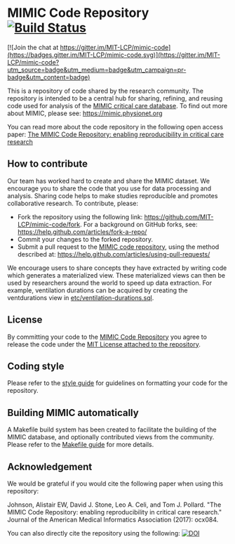 # MIMIC Code Repository [![Build Status](https://travis-ci.org/MIT-LCP/mimic-code.svg?branch=master)](https://travis-ci.org/MIT-LCP/mimic-code)

[![Join the chat at https://gitter.im/MIT-LCP/mimic-code](https://badges.gitter.im/MIT-LCP/mimic-code.svg)](https://gitter.im/MIT-LCP/mimic-code?utm_source=badge&utm_medium=badge&utm_campaign=pr-badge&utm_content=badge)

This is a repository of code shared by the research community. The repository is intended to be a central hub for sharing, refining, and reusing code used for analysis of the [MIMIC critical care database](https://mimic.physionet.org). To find out more about MIMIC, please see: https://mimic.physionet.org

You can read more about the code repository in the following open access paper: [The MIMIC Code Repository: enabling reproducibility in critical care research](https://academic.oup.com/jamia/article/doi/10.1093/jamia/ocx084/4259424/The-MIMIC-Code-Repository-enabling-reproducibility)

## How to contribute

Our team has worked hard to create and share the MIMIC dataset. We encourage you to share the code that you use for data processing and analysis. Sharing code helps to make studies reproducible and promotes collaborative research. To contribute, please:

- Fork the repository using the following link: https://github.com/MIT-LCP/mimic-code/fork. For a background on GitHub forks, see: https://help.github.com/articles/fork-a-repo/
- Commit your changes to the forked repository.
- Submit a pull request to the [MIMIC code repository](https://github.com/MIT-LCP/mimic-code), using the method described at: https://help.github.com/articles/using-pull-requests/

We encourage users to share concepts they have extracted by writing code which generates a materialized view. These materialized views can then be used by researchers around the world to speed up data extraction. For example, ventilation durations can be acquired by creating the ventdurations view in [etc/ventilation-durations.sql](https://github.com/MIT-LCP/mimic-code/blob/master/concepts/ventilation-durations.sql).

## License

By committing your code to the [MIMIC Code Repository](https://github.com/mit-lcp/mimic-code) you agree to release the code under the [MIT License attached to the repository](https://github.com/mit-lcp/mimic-code/blob/master/LICENSE).

## Coding style

Please refer to the [style guide](https://github.com/MIT-LCP/mimic-code/blob/master/styleguide.md) for guidelines on formatting your code for the repository.

## Building MIMIC automatically

A Makefile build system has been created to facilitate the building of the MIMIC database, and optionally contributed views from the community. Please refer to the [Makefile guide](https://github.com/MIT-LCP/mimic-code/blob/master/Makefile.md) for more details.

## Acknowledgement

We would be grateful if you would cite the following paper when using this repository:

Johnson, Alistair EW, David J. Stone, Leo A. Celi, and Tom J. Pollard. "The MIMIC Code Repository: enabling reproducibility in critical care research." Journal of the American Medical Informatics Association (2017): ocx084.

You can also directly cite the repository using the following: [![DOI](https://zenodo.org/badge/DOI/10.5281/zenodo.821872.svg)](https://doi.org/10.5281/zenodo.821872)

